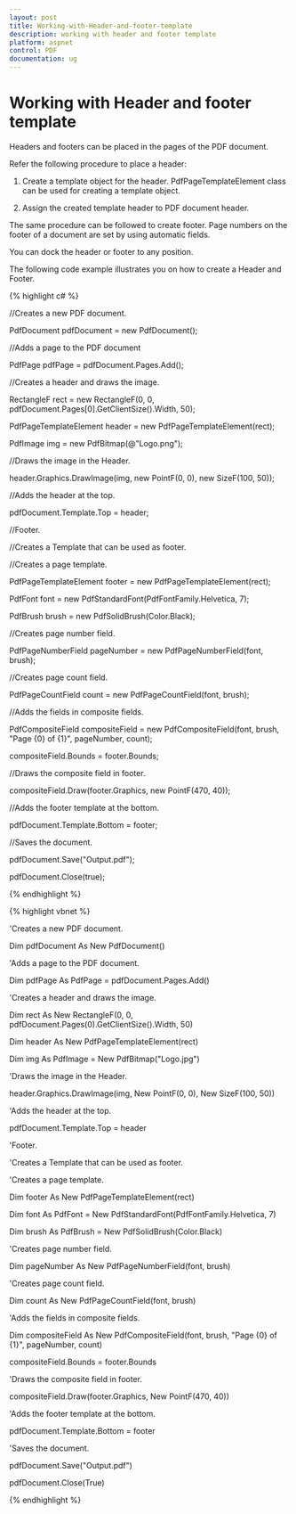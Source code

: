 ```yaml
---
layout: post
title: Working-with-Header-and-footer-template
description: working with header and footer template
platform: aspnet
control: PDF
documentation: ug
---
```


# Working with Header and footer template

Headers and footers can be placed in the pages of the PDF document.

Refer the following procedure to place a header:

1. Create a template object for the header. PdfPageTemplateElement class can be used for creating a template object.

2. Assign the created template header to PDF document header.

The same procedure can be followed to create footer. Page numbers on the footer of a document are set by using automatic fields.

You can dock the header or footer to any position.

The following code example illustrates you on how to create a Header and Footer.

{% highlight c# %}



//Creates a new PDF document.

PdfDocument pdfDocument = new PdfDocument();

//Adds a page to the PDF document

PdfPage pdfPage = pdfDocument.Pages.Add();

//Creates a header and draws the image.

RectangleF rect = new RectangleF(0, 0, pdfDocument.Pages[0].GetClientSize().Width, 50);

PdfPageTemplateElement header = new PdfPageTemplateElement(rect);

PdfImage img = new PdfBitmap(@"Logo.png");

//Draws the image in the Header.

header.Graphics.DrawImage(img, new PointF(0, 0), new SizeF(100, 50));

//Adds the header at the top.

pdfDocument.Template.Top = header;

//Footer.

//Creates a Template that can be used as footer.

//Creates a page template.

PdfPageTemplateElement footer = new PdfPageTemplateElement(rect);

PdfFont font = new PdfStandardFont(PdfFontFamily.Helvetica, 7);

PdfBrush brush = new PdfSolidBrush(Color.Black);

//Creates page number field.

PdfPageNumberField pageNumber = new PdfPageNumberField(font, brush);

//Creates page count field.

PdfPageCountField count = new PdfPageCountField(font, brush);

//Adds the fields in composite fields.

PdfCompositeField compositeField = new PdfCompositeField(font, brush, "Page {0} of {1}", pageNumber, count);

compositeField.Bounds = footer.Bounds;

//Draws the composite field in footer.

compositeField.Draw(footer.Graphics, new PointF(470, 40));

//Adds the footer template at the bottom.

pdfDocument.Template.Bottom = footer;

//Saves the document.

pdfDocument.Save("Output.pdf");

pdfDocument.Close(true);

{% endhighlight  %}

{% highlight vbnet %}

'Creates a new PDF document.

Dim pdfDocument As New PdfDocument()

'Adds a page to the PDF document.

Dim pdfPage As PdfPage = pdfDocument.Pages.Add()

'Creates a header and draws the image.

Dim rect As New RectangleF(0, 0, pdfDocument.Pages(0).GetClientSize().Width, 50)

Dim header As New PdfPageTemplateElement(rect)

Dim img As PdfImage = New PdfBitmap("Logo.jpg")

'Draws the image in the Header.

header.Graphics.DrawImage(img, New PointF(0, 0), New SizeF(100, 50))

'Adds the header at the top.

pdfDocument.Template.Top = header

'Footer.

'Creates a Template that can be used as footer.

'Creates a page template.

Dim footer As New PdfPageTemplateElement(rect)

Dim font As PdfFont = New PdfStandardFont(PdfFontFamily.Helvetica, 7)

Dim brush As PdfBrush = New PdfSolidBrush(Color.Black)

'Creates page number field.

Dim pageNumber As New PdfPageNumberField(font, brush)

'Creates page count field.

Dim count As New PdfPageCountField(font, brush)

'Adds the fields in composite fields.

Dim compositeField As New PdfCompositeField(font, brush, "Page {0} of {1}", pageNumber, count)

compositeField.Bounds = footer.Bounds

'Draws the composite field in footer.

compositeField.Draw(footer.Graphics, New PointF(470, 40))

'Adds the footer template at the bottom.

pdfDocument.Template.Bottom = footer

'Saves the document.

pdfDocument.Save("Output.pdf")

pdfDocument.Close(True)

{% endhighlight  %}

